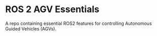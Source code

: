 # ROS 2 AGV Essentials

A repo containing essential ROS2 features for controlling Autonomous Guided Vehicles (AGVs).
